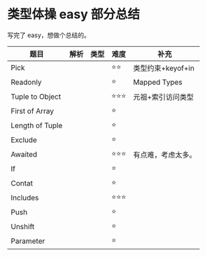 # 类型体操 easy 部分总结

写完了 easy，想做个总结的。

| 题目            | 解析 | 类型 | 难度      | 补充               |
| --------------- | ---- | ---- | --------- | ------------------ |
| Pick            |      |      | ⭐️⭐️    | 类型约束+keyof+in |
| Readonly        |      |      | ⭐️       | Mapped Types |
| Tuple to Object |      |      | ⭐️⭐️⭐️ | 元祖+索引访问类型 |
| First of Array  |      |      | ⭐️       |                    |
| Length of Tuple |      |      | ⭐️       |                    |
| Exclude         |      |      | ⭐️       |                    |
| Awaited         |      |      | ⭐️⭐️⭐️ | 有点难，考虑太多。 |
| If              |      |      | ⭐️       |                    |
| Contat          |      |      | ⭐️       |                    |
| Includes        |      |      | ⭐️⭐️⭐️ |                    |
| Push            |      |      | ⭐️       |                    |
| Unshift         |      |      | ⭐️       |                    |
| Parameter       |      |      | ⭐️       |                    |
